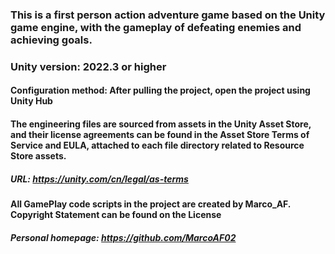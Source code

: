 ### This is a first person action adventure game based on the Unity game engine, with the gameplay of defeating enemies and achieving goals.

### Unity version: 2022.3 or higher

#### Configuration method: After pulling the project, open the project using Unity Hub

#### The engineering files are sourced from assets in the Unity Asset Store, and their license agreements can be found in the Asset Store Terms of Service and EULA, attached to each file directory related to Resource Store assets.

##### URL: https://unity.com/cn/legal/as-terms

#### All GamePlay code scripts in the project are created by Marco_AF. Copyright Statement can be found on the License

##### Personal homepage: https://github.com/MarcoAF02
